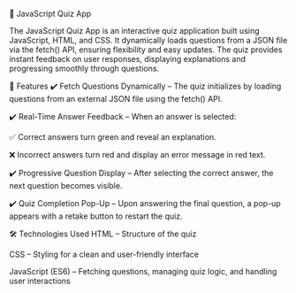 🎯 JavaScript Quiz App

The JavaScript Quiz App is an interactive quiz application built using JavaScript, HTML, and CSS. It dynamically loads questions from a JSON file via the fetch() API, ensuring flexibility and easy updates. The quiz provides instant feedback on user responses, displaying explanations and progressing smoothly through questions.

🚀 Features
✔️ Fetch Questions Dynamically – The quiz initializes by loading questions from an external JSON file using the fetch() API.

✔️ Real-Time Answer Feedback – When an answer is selected:

✅ Correct answers turn green and reveal an explanation.

❌ Incorrect answers turn red and display an error message in red text.

✔️ Progressive Question Display – After selecting the correct answer, the next question becomes visible.

✔️ Quiz Completion Pop-Up – Upon answering the final question, a pop-up appears with a retake button to restart the quiz.

🛠️ Technologies Used
HTML – Structure of the quiz

CSS – Styling for a clean and user-friendly interface

JavaScript (ES6) – Fetching questions, managing quiz logic, and handling user interactions
